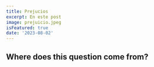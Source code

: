 ```yaml
---
title: Prejucios
excerpt: En este post 
image: prejuicio.jpeg
isFeatured: true
date: '2023-08-02'
---
```


## Where does this question come from?

## 